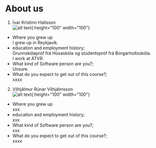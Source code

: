 # About us
1. Ívar Kristinn Hallsson  
![alt text](https://scontent-arn2-1.xx.fbcdn.net/v/t1.0-9/10730922_710909445643967_2623924177230920088_n.jpg?_nc_cat=106&_nc_ht=scontent-arn2-1.xx&oh=4b1cbc37a15a19edbadcb7ebf814fa65&oe=5CAAD3A9){:height="100" width="100"}  
  * Where you grew up  
  I grew up in Reykjavík.  
  * education and employment history;  
  Grunnskólapróf frá Húsaskóla og stúdentspróf frá Borgarholtsskóla.  
  I work at ÁTVR.    
  * What kind of Software person are you?;  
  Unsure.  
  * What do you expect to get out of this course?;  
  xxxx  
2. Vilhjálmur Rúnar Vilhjálmsson  
![alt text](https://scontent-arn2-1.xx.fbcdn.net/v/t1.0-9/44595033_10155737644490373_6537177160677851136_n.jpg?_nc_cat=102&_nc_ht=scontent-arn2-1.xx&oh=bd5db428cee4f776f64342f884c49073&oe=5C669B7A){:height="100" width="100"}  
  * Where you grew up  
  xxx  
  * education and employment history;  
  xxx  
  * What kind of Software person are you?;  
  xxx  
  * What do you expect to get out of this course?;  
  xxxx  